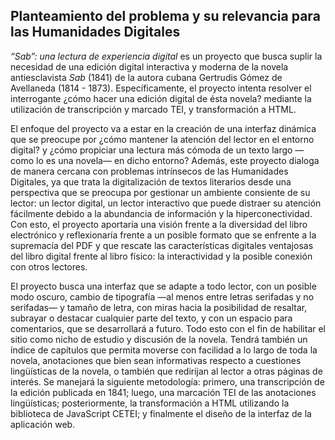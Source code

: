 ## Planteamiento del problema y su relevancia para las Humanidades Digitales

<em>“Sab”: una lectura de experiencia digital</em> es un proyecto que busca suplir la necesidad de una edición digital interactiva y moderna de la novela antiesclavista <em>Sab</em> (1841) de la autora cubana Gertrudis Gómez de Avellaneda (1814 - 1873). Específicamente, el proyecto intenta resolver el interrogante ¿cómo hacer una edición digital de ésta novela? mediante la utilización de transcripción y marcado TEI, y transformación a HTML. 

El enfoque del proyecto va a estar en la creación de una interfaz dinámica que se preocupe por ¿cómo mantener la atención del lector en el entorno digital? y ¿cómo propiciar una lectura más cómoda de un texto largo —como lo es una novela— en dicho entorno? Además, este proyecto dialoga de manera cercana con problemas intrínsecos de las Humanidades Digitales, ya que trata la digitalización de textos literarios desde una perspectiva que se preocupa por gestionar un ambiente consiente de su lector: un lector digital, un lector interactivo que puede distraer su atención fácilmente debido a la abundancia de información y la hiperconectividad. Con esto, el proyecto aportaría una visión frente a la diversidad del libro electrónico y reflexionaría frente a un posible formato que se enfrente a la supremacía del PDF y que rescate las características digitales ventajosas del libro digital frente al libro físico: la interactividad y la posible conexión con otros lectores. 

El proyecto busca una interfaz que se adapte a todo lector, con un posible modo oscuro, cambio de tipografía —al menos entre letras serifadas y no serifadas— y tamaño de letra, con miras hacia la posibilidad de resaltar, subrayar o destacar cualquier parte del texto, y con un espacio para comentarios, que se desarrollará a futuro. Todo esto con el fin de habilitar el sitio como nicho de estudio y discusión de la novela. Tendrá también un índice de capítulos que permita moverse con facilidad a lo largo de toda la novela, anotaciones que bien sean informativas respecto a cuestiones lingüísticas de la novela, o también que redirijan al lector a otras páginas de interés. Se manejará la siguiente metodología: primero, una transcripción de la edición publicada en 1841; luego, una marcación TEI de las anotaciones lingüísticas; posteriormente, la transformación a HTML utilizando la biblioteca de JavaScript CETEI; y finalmente el diseño de la interfaz de la aplicación web. 
